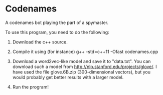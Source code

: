 # Codenames
A codenames bot playing the part of a spymaster.

To use this program, you need to do the following:

1. Download the c++ source.

2. Compile it using (for instance) g++ -std=c++11 -Ofast codenames.cpp

3. Download a word2vec-like model and save it to "data.txt". You can download such a model from http://nlp.stanford.edu/projects/glove/. I have used the file glove.6B.zip (300-dimensional vectors), but you would probably get better results with a larger model.

4. Run the program!
